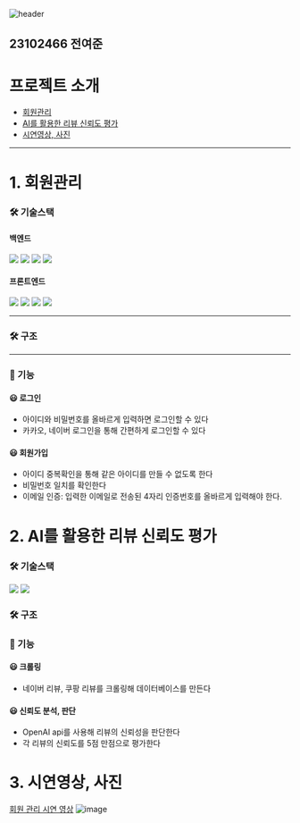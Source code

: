 ![header](https://capsule-render.vercel.app/api?type=rect&height=300&color=gradient&text=Open%20Source%20Software-nl-Term%20Project&textBg=false&fontSize=50&fontAlign=50)
## 23102466 전여준
# 프로젝트 소개
- [회원관리](#회원-관리)
- [AI를 활용한 리뷰 신뢰도 평가](#AI를-활용한-리뷰-신뢰도-평가)
- [시연영상, 사진](#시연-영상)

<hr/>
  
# 1. 회원관리
### 🛠 기술스택
#### 백엔드
<img src="https://img.shields.io/badge/springboot-6DB33F?style=for-the-badge&logo=springboot&logoColor=white"> <img src="https://img.shields.io/badge/json%20web%20tokens-%23000000.svg?&style=for-the-badge&logo=json%20web%20tokens&logoColor=white" /> <img src="https://img.shields.io/badge/java-%23007396.svg?&style=for-the-badge&logo=java&logoColor=white" /> <img src="https://img.shields.io/badge/mysql-%234479A1.svg?&style=for-the-badge&logo=mysql&logoColor=white" />
#### 프론트엔드
<img src="https://img.shields.io/badge/react-%2361DAFB.svg?&style=for-the-badge&logo=react&logoColor=black" /> <img src="https://img.shields.io/badge/typescript-%233178C6.svg?&style=for-the-badge&logo=typescript&logoColor=white" /> <img src="https://img.shields.io/badge/html-E34F26?style=for-the-badge&logo=html5&logoColor=white"> <img src="https://img.shields.io/badge/css-1572B6?style=for-the-badge&logo=css3&logoColor=white">

<hr/>

### 🛠 구조

<hr/>

### 🚀 기능
#### 😃 로그인
- 아이디와 비밀번호를 올바르게 입력하면 로그인할 수 있다
- 카카오, 네이버 로그인을 통해 간편하게 로그인할 수 있다
#### 😃 회원가입
- 아이디 중복확인을 통해 같은 아이디를 만들 수 없도록 한다
- 비밀번호 일치를 확인한다
- 이메일 인증: 입력한 이메일로 전송된 4자리 인증번호를 올바르게 입력해야 한다.
  

# 2. AI를 활용한 리뷰 신뢰도 평가
### 🛠 기술스택
<img src="https://img.shields.io/badge/springboot-6DB33F?style=for-the-badge&logo=springboot&logoColor=white"> <img src="https://img.shields.io/badge/openai-%23412991.svg?&style=for-the-badge&logo=openai&logoColor=white" />
### 🛠 구조
### 🚀 기능
#### 😃 크롤링
- 네이버 리뷰, 쿠팡 리뷰를 크롤링해 데이터베이스를 만든다
#### 😃 신뢰도 분석, 판단
- OpenAI api를 사용해 리뷰의 신뢰성을 판단한다
- 각 리뷰의 신뢰도를 5점 만점으로 평가한다



# 3. 시연영상, 사진
[회원 관리 시연 영상](https://youtu.be/Hv-4qzf1J9g)
![image](https://github.com/user-attachments/assets/2e558199-c915-4522-98b0-8a4746102ac4)
